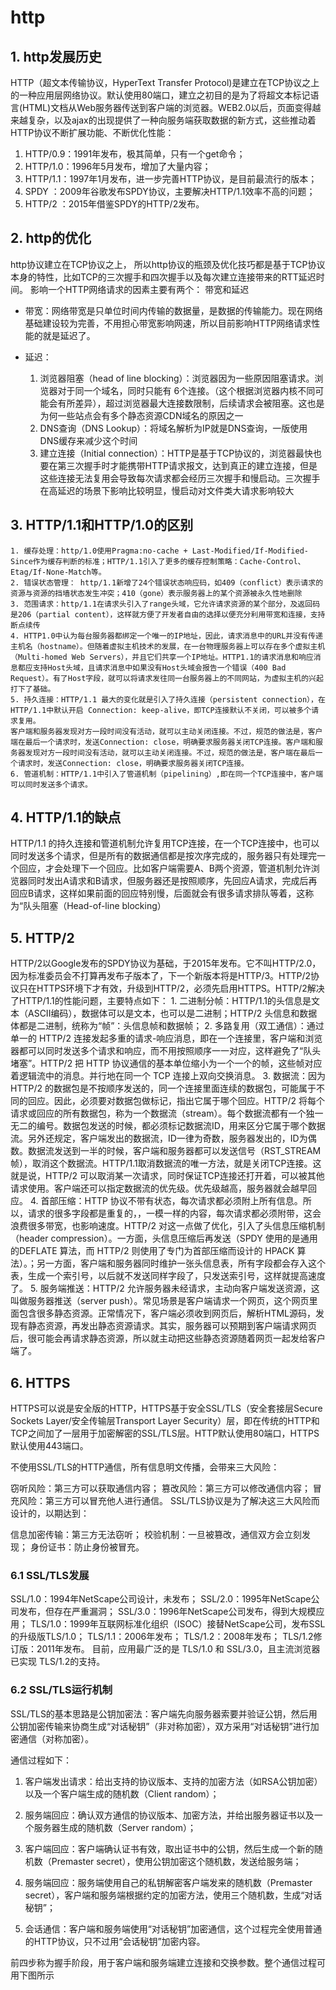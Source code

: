 # http

## 1. http发展历史

HTTP（超文本传输协议，HyperText Transfer Protocol)是建立在TCP协议之上的一种应用层网络协议。默认使用80端口，建立之初目的是为了将超文本标记语言(HTML)文档从Web服务器传送到客户端的浏览器。WEB2.0以后，页面变得越来越复杂，以及ajax的出现提供了一种向服务端获取数据的新方式，这些推动着HTTP协议不断扩展功能、不断优化性能：

1. HTTP/0.9：1991年发布，极其简单，只有一个get命令；
2. HTTP/1.0：1996年5月发布，增加了大量内容；
3. HTTP/1.1：1997年1月发布，进一步完善HTTP协议，是目前最流行的版本；
4. SPDY ：2009年谷歌发布SPDY协议，主要解决HTTP/1.1效率不高的问题；
5. HTTP/2 ：2015年借鉴SPDY的HTTP/2发布。

## 2. http的优化

http协议建立在TCP协议之上， 所以http协议的瓶颈及优化技巧都是基于TCP协议本身的特性，比如TCP的三次握手和四次握手以及每次建立连接带来的RTT延迟时间。
影响一个HTTP网络请求的因素主要有两个： 带宽和延迟

+ 带宽：网络带宽是只单位时间内传输的数据量，是数据的传输能力。现在网络基础建设较为完善，不用担心带宽影响网速，所以目前影响HTTP网络请求性能的就是延迟了。
  
+ 延迟：
    1. 浏览器阻塞（head of line blocking）：浏览器因为一些原因阻塞请求。浏览器对于同一个域名，同时只能有
6个连接。（这个根据浏览器内核不同可能会有所差异），超过浏览器最大连接数限制，后续请求会被阻塞。这也是为何一些站点会有多个静态资源CDN域名的原因之一
    2. DNS查询（DNS Lookup）：将域名解析为IP就是DNS查询，一版使用DNS缓存来减少这个时间
    3. 建立连接（Initial connection）：HTTP是基于TCP协议的，浏览器最快也要在第三次握手时才能携带HTTP请求报文，达到真正的建立连接，但是这些连接无法复用会导致每次请求都会经历三次握手和慢启动。三次握手在高延迟的场景下影响比较明显，慢启动对文件类大请求影响较大

## 3. HTTP/1.1和HTTP/1.0的区别

    1. 缓存处理：http/1.0使用Pragma:no-cache + Last-Modified/If-Modified-Since作为缓存判断的标准；HTTP/1.1引入了更多的缓存控制策略：Cache-Control、Etag/If-None-Match等。
    2. 错误状态管理： http/1.1新增了24个错误状态响应码，如409（conflict）表示请求的资源与资源的挡墙状态发生冲突；410（gone）表示服务器上的某个资源被永久性地删除
    3. 范围请求：http/1.1在请求头引入了range头域，它允许请求资源的某个部分，及返回码是206（partial content），这样就方便了开发者自由的选择以便充分利用带宽和连接，支持断点续传
    4. HTTP1.0中认为每台服务器都绑定一个唯一的IP地址，因此，请求消息中的URL并没有传递主机名（hostname）。但随着虚拟主机技术的发展，在一台物理服务器上可以存在多个虚拟主机（Multi-homed Web Servers），并且它们共享一个IP地址。HTTP1.1的请求消息和响应消息都应支持Host头域，且请求消息中如果没有Host头域会报告一个错误（400 Bad Request）。有了Host字段，就可以将请求发往同一台服务器上的不同网站，为虚拟主机的兴起打下了基础。
    5. 持久连接：HTTP/1.1 最大的变化就是引入了持久连接（persistent connection），在HTTP/1.1中默认开启 Connection: keep-alive，即TCP连接默认不关闭，可以被多个请求复用。
    客户端和服务器发现对方一段时间没有活动，就可以主动关闭连接。不过，规范的做法是，客户端在最后一个请求时，发送Connection: close，明确要求服务器关闭TCP连接。客户端和服务器发现对方一段时间没有活动，就可以主动关闭连接。不过，规范的做法是，客户端在最后一个请求时，发送Connection: close，明确要求服务器关闭TCP连接。
    6. 管道机制：HTTP/1.1中引入了管道机制（pipelining）,即在同一个TCP连接中，客户端可以同时发送多个请求。

## 4. HTTP/1.1的缺点

HTTP/1.1 的持久连接和管道机制允许复用TCP连接，在一个TCP连接中，也可以同时发送多个请求，但是所有的数据通信都是按次序完成的，服务器只有处理完一个回应，才会处理下一个回应。比如客户端需要A、B两个资源，管道机制允许浏览器同时发出A请求和B请求，但服务器还是按照顺序，先回应A请求，完成后再回应B请求，这样如果前面的回应特别慢，后面就会有很多请求排队等着，这称为“队头阻塞（Head-of-line blocking）

## 5. HTTP/2

HTTP/2以Google发布的SPDY协议为基础，于2015年发布。它不叫HTTP/2.0，因为标准委员会不打算再发布子版本了，下一个新版本将是HTTP/3。HTTP/2协议只在HTTPS环境下才有效，升级到HTTP/2，必须先启用HTTPS。HTTP/2解决了HTTP/1.1的性能问题，主要特点如下：
    1. 二进制分帧：HTTP/1.1的头信息是文本（ASCII编码），数据体可以是文本，也可以是二进制；HTTP/2 头信息和数据体都是二进制，统称为“帧”：头信息帧和数据帧；
    2. 多路复用（双工通信）：通过单一的 HTTP/2 连接发起多重的请求-响应消息，即在一个连接里，客户端和浏览器都可以同时发送多个请求和响应，而不用按照顺序一一对应，这样避免了“队头堵塞”。HTTP/2 把 HTTP 协议通信的基本单位缩小为一个一个的帧，这些帧对应着逻辑流中的消息。并行地在同一个 TCP 连接上双向交换消息。
    3. 数据流：因为 HTTP/2 的数据包是不按顺序发送的，同一个连接里面连续的数据包，可能属于不同的回应。因此，必须要对数据包做标记，指出它属于哪个回应。HTTP/2 将每个请求或回应的所有数据包，称为一个数据流（stream）。每个数据流都有一个独一无二的编号。数据包发送的时候，都必须标记数据流ID，用来区分它属于哪个数据流。另外还规定，客户端发出的数据流，ID一律为奇数，服务器发出的，ID为偶数。数据流发送到一半的时候，客户端和服务器都可以发送信号（RST_STREAM帧），取消这个数据流。HTTP/1.1取消数据流的唯一方法，就是关闭TCP连接。这就是说，HTTP/2 可以取消某一次请求，同时保证TCP连接还打开着，可以被其他请求使用。客户端还可以指定数据流的优先级。优先级越高，服务器就会越早回应。
    4. 首部压缩：HTTP 协议不带有状态，每次请求都必须附上所有信息。所以，请求的很多字段都是重复的，，一模一样的内容，每次请求都必须附带，这会浪费很多带宽，也影响速度。HTTP/2 对这一点做了优化，引入了头信息压缩机制（header compression）。一方面，头信息压缩后再发送（SPDY 使用的是通用的DEFLATE 算法，而 HTTP/2 则使用了专门为首部压缩而设计的 HPACK 算法）。；另一方面，客户端和服务器同时维护一张头信息表，所有字段都会存入这个表，生成一个索引号，以后就不发送同样字段了，只发送索引号，这样就提高速度了。
    5. 服务端推送：HTTP/2 允许服务器未经请求，主动向客户端发送资源，这叫做服务器推送（server push）。常见场景是客户端请求一个网页，这个网页里面包含很多静态资源。正常情况下，客户端必须收到网页后，解析HTML源码，发现有静态资源，再发出静态资源请求。其实，服务器可以预期到客户端请求网页后，很可能会再请求静态资源，所以就主动把这些静态资源随着网页一起发给客户端了。

## 6. HTTPS

HTTPS可以说是安全版的HTTP，HTTPS基于安全SSL/TLS（安全套接层Secure Sockets Layer/安全传输层Transport Layer Security）层，即在传统的HTTP和TCP之间加了一层用于加密解密的SSL/TLS层。HTTP默认使用80端口，HTTPS默认使用443端口。

不使用SSL/TLS的HTTP通信，所有信息明文传播，会带来三大风险：

窃听风险：第三方可以获取通信内容；
篡改风险：第三方可以修改通信内容；
冒充风险：第三方可以冒充他人进行通信。
SSL/TLS协议是为了解决这三大风险而设计的，以期达到：

信息加密传输：第三方无法窃听；
校验机制：一旦被篡改，通信双方会立刻发现；
身份证书：防止身份被冒充。

### 6.1 SSL/TLS发展

SSL/1.0：1994年NetScape公司设计，未发布；
SSL/2.0：1995年NetScape公司发布，但存在严重漏洞；
SSL/3.0：1996年NetScape公司发布，得到大规模应用；
TLS/1.0：1999年互联网标准化组织（ISOC）接替NetScape公司，发布SSL的升级版TLS/1.0；
TLS/1.1：2006年发布；
TLS/1.2：2008年发布；
TLS/1.2修订版：2011年发布。
目前，应用最广泛的是 TLS/1.0 和 SSL/3.0，且主流浏览器已实现 TLS/1.2的支持。

### 6.2 SSL/TLS运行机制

SSL/TLS的基本思路是公钥加密法：客户端先向服务器索要并验证公钥，然后用公钥加密传输来协商生成“对话秘钥”（非对称加密），双方采用“对话秘钥”进行加密通信（对称加密）。

通信过程如下：

1. 客户端发出请求：给出支持的协议版本、支持的加密方法（如RSA公钥加密）以及一个客户端生成的随机数（Client random）；

2. 服务端回应：确认双方通信的协议版本、加密方法，并给出服务器证书以及一个服务器生成的随机数（Server random）；

3. 客户端回应：客户端确认证书有效，取出证书中的公钥，然后生成一个新的随机数（Premaster secret），使用公钥加密这个随机数，发送给服务端；

4. 服务端回应：服务端使用自己的私钥解密客户端发来的随机数（Premaster secret），客户端和服务端根据约定的加密方法，使用三个随机数，生成“对话秘钥”；

5. 会话通信：客户端和服务端使用“对话秘钥”加密通信，这个过程完全使用普通的HTTP协议，只不过用“会话秘钥”加密内容。

前四步称为握手阶段，用于客户端和服务端建立连接和交换参数。整个通信过程可用下图所示
